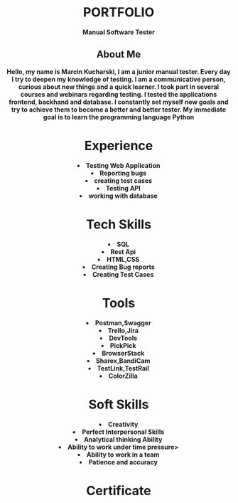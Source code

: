 <html>
<header>
 <h1><b>PORTFOLIO<b></b></h1>
   Manual Software Tester
  <body>
    <h2>About Me</h2>
    <p>Hello, my name is Marcin Kucharski, I am a junior manual tester. Every day I try to deepen my knowledge of testing. I am a communicative person, curious about new things and a quick learner. I took part in several courses and webinars regarding testing. I tested the applications frontend, backhand and database. I constantly set myself new goals and try to achieve them to become a better and better tester. My immediate goal is to learn the programming language <b>Python</b></p>

   <h1>Experience</h1>
   <li>Testing Web Application</li>
   <li>Reporting bugs</li>
   <li>creating test cases</li>
   <li>Testing API</li>
   <li>working with database</li>

   <h1>Tech Skills</h1>

   <li>SQL</li>
   <li>Rest Api</li>
   <li>HTML,CSS</li>
   <li>Creating Bug reports</li>
   <li>Creating Test Cases</li>

   <h1>Tools</h1>

   <li>Postman,Swagger</li>
   <li>Trello,Jira</li>
   <li>DevTools</li>
   <li>PickPick</li>
   <li>BrowserStack</li>
   <li>Sharex,BandiCam</li>
   <li>TestLink,TestRail</li>
   <li>ColorZilla</li>

   <h1>Soft Skills</h1>

   <li>Creativity</li>
   <li>Perfect Interpersonal Skills</li>
   <li>Analytical thinking Ability</li>
   <li>Ability to work under time pressure></li>
   <li>Ability to work in a team</li>
   <li>Patience and accuracy</li>

   <h1>Certificate</h1>
   
  </body> 
</html>
